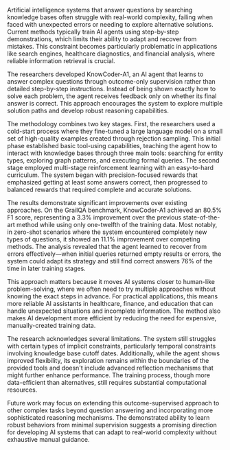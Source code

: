 Artificial intelligence systems that answer questions by searching knowledge bases often struggle with real-world complexity, failing when faced with unexpected errors or needing to explore alternative solutions. Current methods typically train AI agents using step-by-step demonstrations, which limits their ability to adapt and recover from mistakes. This constraint becomes particularly problematic in applications like search engines, healthcare diagnostics, and financial analysis, where reliable information retrieval is crucial.

The researchers developed KnowCoder-A1, an AI agent that learns to answer complex questions through outcome-only supervision rather than detailed step-by-step instructions. Instead of being shown exactly how to solve each problem, the agent receives feedback only on whether its final answer is correct. This approach encourages the system to explore multiple solution paths and develop robust reasoning capabilities.

The methodology combines two key stages. First, the researchers used a cold-start process where they fine-tuned a large language model on a small set of high-quality examples created through rejection sampling. This initial phase established basic tool-using capabilities, teaching the agent how to interact with knowledge bases through three main tools: searching for entity types, exploring graph patterns, and executing formal queries. The second stage employed multi-stage reinforcement learning with an easy-to-hard curriculum. The system began with precision-focused rewards that emphasized getting at least some answers correct, then progressed to balanced rewards that required complete and accurate solutions.

The results demonstrate significant improvements over existing approaches. On the GrailQA benchmark, KnowCoder-A1 achieved an 80.5% F1 score, representing a 3.3% improvement over the previous state-of-the-art method while using only one-twelfth of the training data. Most notably, in zero-shot scenarios where the system encountered completely new types of questions, it showed an 11.1% improvement over competing methods. The analysis revealed that the agent learned to recover from errors effectively—when initial queries returned empty results or errors, the system could adapt its strategy and still find correct answers 76% of the time in later training stages.

This approach matters because it moves AI systems closer to human-like problem-solving, where we often need to try multiple approaches without knowing the exact steps in advance. For practical applications, this means more reliable AI assistants in healthcare, finance, and education that can handle unexpected situations and incomplete information. The method also makes AI development more efficient by reducing the need for expensive, manually-created training data.

The research acknowledges several limitations. The system still struggles with certain types of implicit constraints, particularly temporal constraints involving knowledge base cutoff dates. Additionally, while the agent shows improved flexibility, its exploration remains within the boundaries of the provided tools and doesn't include advanced reflection mechanisms that might further enhance performance. The training process, though more data-efficient than alternatives, still requires substantial computational resources.

Future work may focus on extending this outcome-supervised approach to other complex tasks beyond question answering and incorporating more sophisticated reasoning mechanisms. The demonstrated ability to learn robust behaviors from minimal supervision suggests a promising direction for developing AI systems that can adapt to real-world complexity without exhaustive manual guidance.